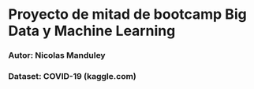 # Proyecto de mitad de bootcamp Big Data y Machine Learning
### Autor: Nicolas Manduley
### Dataset: COVID-19 (kaggle.com)

